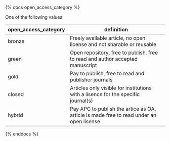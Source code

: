 {% docs open_access_category %}
	
One of the following values: 

|open_access_category  | definition                                                                             |
|----------------------|----------------------------------------------------------------------------------------|
| bronze               | Freely available article, no open license and not sharable or reusable                 |
| green                | Open repository, free to publish, free to read and author accepted manuscript          |
| gold                 | Pay to publish, free to read and publisher journals                                    |
| closed               | Articles only visible for institutions with a lisence for the specific journal(s)      |
| hybrid               | Pay APC to publish the artice as OA, article is made free to read under an open lisense|

{% enddocs %}